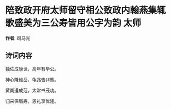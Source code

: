 # 陪致政开府太师留守相公致政内翰燕集辄歌盛美为三公寿皆用公字为韵 太师

**作者**: 司马光

## 诗词内容

独佐成康世，高年有毕公。

神心降维岳，龟兆告非熊。

黄阁遵成范，太常书茂功。

归来保眉寿，恩礼享优隆。

